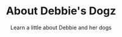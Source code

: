 ---
title: About Debbie's Dogz
subtitle: Learn a little about Debbie and her dogs
image: /images/uploads/banner1-2x.png
credentialsTitle: Qualifications, Training and CPD
leftCredentials: [
  Lorem ipsum dolor sit amet,
  Lorem ipsum dolor sit amet,
  Lorem ipsum dolor sit amet,
  Lorem ipsum dolor sit amet
]
rightCredentials: [
  Lorem ipsum dolor sit amet,
  Lorem ipsum dolor sit amet,
  Lorem ipsum dolor sit amet
]
---